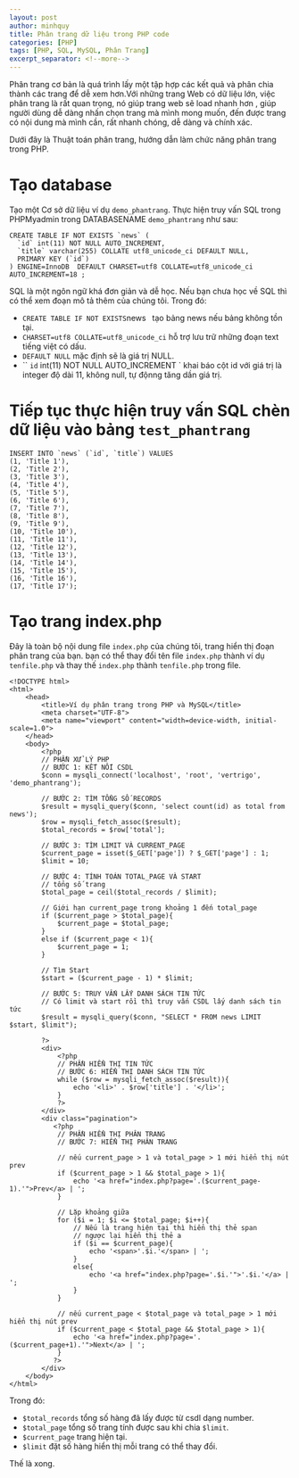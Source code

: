 ```yaml
---
layout: post
author: minhquy
title: Phân trang dữ liệu trong PHP code
categories: [PHP]
tags: [PHP, SQL, MySQL, Phân Trang]
excerpt_separator: <!--more-->
---
```


Phân trang cơ bản là quá trình lấy một tập hợp các kết quả và phân chia thành các trang để dễ xem hơn.Với những trang Web có dữ liệu lớn, việc phân trang là rất quan trọng, nó giúp trang web sẽ load nhanh hơn , giúp người dùng dễ dàng nhấn chọn trang mà mình mong muốn, đến được trang có nội dung mà mình cần, rất nhanh chóng, dễ dàng và chính xác.
<!--more-->

Dưới đây là Thuật toán phân trang, hướng dẫn làm chức năng phân trang trong PHP.
# Tạo database
Tạo một Cơ sở dữ liệu ví dụ `demo_phantrang`.
Thực hiện truy vấn SQL trong PHPMyadmin trong DATABASENAME `demo_phantrang` như sau:
```
CREATE TABLE IF NOT EXISTS `news` (
  `id` int(11) NOT NULL AUTO_INCREMENT,
  `title` varchar(255) COLLATE utf8_unicode_ci DEFAULT NULL,
  PRIMARY KEY (`id`)
) ENGINE=InnoDB  DEFAULT CHARSET=utf8 COLLATE=utf8_unicode_ci AUTO_INCREMENT=18 ;
```
SQL là một ngôn ngữ khá đơn giản và dễ học.
Nếu bạn chưa học về SQL thì có thể xem đoạn mô tả thêm của chúng tôi.
Trong đó:
- ` CREATE TABLE IF NOT EXISTS `news` ` tạo bảng news nếu bảng không tồn tại.
- ` CHARSET=utf8 COLLATE=utf8_unicode_ci ` hỗ trợ lưu trữ những đoạn text tiếng việt có dấu.
- ` DEFAULT NULL ` mặc định sẽ là giá trị NULL.
- `` `id` int(11) NOT NULL AUTO_INCREMENT ` khai báo cột id với giá trị là integer độ dài 11, không null, tự độnng tăng dần giá trị.
# Tiếp tục thực hiện truy vấn SQL chèn dữ liệu vào bảng `test_phantrang`
 ```
 INSERT INTO `news` (`id`, `title`) VALUES
(1, 'Title 1'),
(2, 'Title 2'),
(3, 'Title 3'),
(4, 'Title 4'),
(5, 'Title 5'),
(6, 'Title 6'),
(7, 'Title 7'),
(8, 'Title 8'),
(9, 'Title 9'),
(10, 'Title 10'),
(11, 'Title 11'),
(12, 'Title 12'),
(13, 'Title 13'),
(14, 'Title 14'),
(15, 'Title 15'),
(16, 'Title 16'),
(17, 'Title 17');
```

# Tạo trang index.php

Đây là toàn bộ nội dung file `index.php` của chúng tôi, trang hiển thị đoạn phân trang của bạn.
bạn có thể thay đổi tên file  `index.php` thành ví dụ `tenfile.php` và thay thế `index.php` thành `tenfile.php` trong file.
```
<!DOCTYPE html>
<html>
    <head>
        <title>Ví dụ phân trang trong PHP và MySQL</title>
        <meta charset="UTF-8">
        <meta name="viewport" content="width=device-width, initial-scale=1.0">
    </head>
    <body>
        <?php 
        // PHẦN XỬ LÝ PHP
        // BƯỚC 1: KẾT NỐI CSDL
        $conn = mysqli_connect('localhost', 'root', 'vertrigo', 'demo_phantrang');
 
        // BƯỚC 2: TÌM TỔNG SỐ RECORDS
        $result = mysqli_query($conn, 'select count(id) as total from news');
        $row = mysqli_fetch_assoc($result);
        $total_records = $row['total'];
 
        // BƯỚC 3: TÌM LIMIT VÀ CURRENT_PAGE
        $current_page = isset($_GET['page']) ? $_GET['page'] : 1;
        $limit = 10;
 
        // BƯỚC 4: TÍNH TOÁN TOTAL_PAGE VÀ START
        // tổng số trang
        $total_page = ceil($total_records / $limit);
 
        // Giới hạn current_page trong khoảng 1 đến total_page
        if ($current_page > $total_page){
            $current_page = $total_page;
        }
        else if ($current_page < 1){
            $current_page = 1;
        }
 
        // Tìm Start
        $start = ($current_page - 1) * $limit;
 
        // BƯỚC 5: TRUY VẤN LẤY DANH SÁCH TIN TỨC
        // Có limit và start rồi thì truy vấn CSDL lấy danh sách tin tức
        $result = mysqli_query($conn, "SELECT * FROM news LIMIT $start, $limit");
 
        ?>
        <div>
            <?php 
            // PHẦN HIỂN THỊ TIN TỨC
            // BƯỚC 6: HIỂN THỊ DANH SÁCH TIN TỨC
            while ($row = mysqli_fetch_assoc($result)){
                echo '<li>' . $row['title'] . '</li>';
            }
            ?>
        </div>
        <div class="pagination">
           <?php 
            // PHẦN HIỂN THỊ PHÂN TRANG
            // BƯỚC 7: HIỂN THỊ PHÂN TRANG
 
            // nếu current_page > 1 và total_page > 1 mới hiển thị nút prev
            if ($current_page > 1 && $total_page > 1){
                echo '<a href="index.php?page='.($current_page-1).'">Prev</a> | ';
            }
 
            // Lặp khoảng giữa
            for ($i = 1; $i <= $total_page; $i++){
                // Nếu là trang hiện tại thì hiển thị thẻ span
                // ngược lại hiển thị thẻ a
                if ($i == $current_page){
                    echo '<span>'.$i.'</span> | ';
                }
                else{
                    echo '<a href="index.php?page='.$i.'">'.$i.'</a> | ';
                }
            }
 
            // nếu current_page < $total_page và total_page > 1 mới hiển thị nút prev
            if ($current_page < $total_page && $total_page > 1){
                echo '<a href="index.php?page='.($current_page+1).'">Next</a> | ';
            }
           ?>
        </div>
    </body>
</html>
```
Trong đó:
- `$total_records` tổng số hàng đã lấy được từ csdl dạng number.
- `$total_page` tổng số trang tính được sau khi chia `$limit`.
- `$current_page` trang hiện tại.
- `$limit` đặt số hàng hiển thị mỗi trang có thể thay đổi.

Thế là xong.
